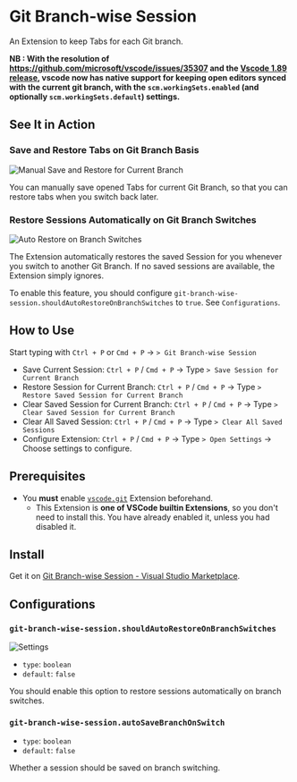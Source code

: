 # Git Branch-wise Session

An Extension to keep Tabs for each Git branch.

**NB : With the resolution of https://github.com/microsoft/vscode/issues/35307 and the [Vscode 1.89 release](https://code.visualstudio.com/updates/v1_89#_saverestore-open-editors-when-switching-branches), vscode now has native support for keeping open editors synced with the current git branch, with the `scm.workingSets.enabled` (and optionally `scm.workingSets.default`) settings.**

## See It in Action

### Save and Restore Tabs on Git Branch Basis

![Manual Save and Restore for Current Branch](./assets/save-and-restore.gif)

You can manually save opened Tabs for current Git Branch, so that you can restore tabs when you switch back later.

### Restore Sessions Automatically on Git Branch Switches

![Auto Restore on Branch Switches](./assets/auto-restore.gif)

The Extension automatically restores the saved Session for you whenever you switch to another Git Branch. If no saved sessions are available, the Extension simply ignores.

To enable this feature, you should configure `git-branch-wise-session.shouldAutoRestoreOnBranchSwitches` to `true`. See `Configurations`.

## How to Use

Start typing with `Ctrl + P` or `Cmd + P` → `> Git Branch-wise Session`

- Save Current Session: `Ctrl + P` / `Cmd + P` → Type `> Save Session for Current Branch`
- Restore Session for Current Branch: `Ctrl + P` / `Cmd + P` → Type `> Restore Saved Session for Current Branch`
- Clear Saved Session for Current Branch: `Ctrl + P` / `Cmd + P` → Type `> Clear Saved Session for Current Branch`
- Clear All Saved Session: `Ctrl + P` / `Cmd + P` → Type `> Clear All Saved Sessions`
- Configure Extension: `Ctrl + P` / `Cmd + P` → Type `> Open Settings` → Choose settings to configure.

## Prerequisites

- You **must** enable [`vscode.git`](vscode:extension/vscode.git) Extension beforehand.
  - This Extension is **one of VSCode builtin Extensions**, so you don't need to install this. You have already enabled it, unless you had disabled it.

## Install

Get it on [Git Branch-wise Session - Visual Studio Marketplace](https://marketplace.visualstudio.com/items?itemName=mangano-ito.git-branch-wise-session).


## Configurations

### `git-branch-wise-session.shouldAutoRestoreOnBranchSwitches`

![Settings](./assets/settings.png)

- `type`: `boolean`
- `default`: `false`

You should enable this option to restore sessions automatically on branch switches.

### `git-branch-wise-session.autoSaveBranchOnSwitch`

- `type`: `boolean`
- `default`: `false`

Whether a session should be saved on branch switching.

